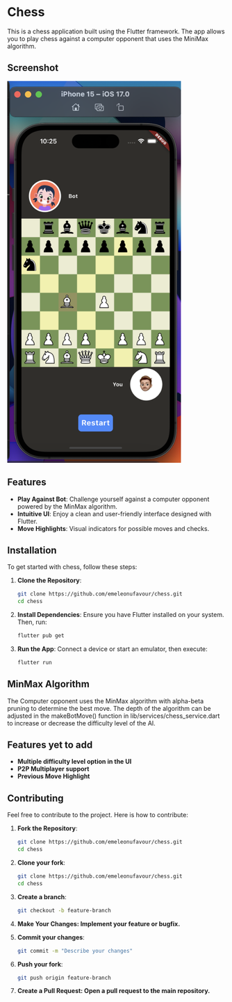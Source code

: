 # Chess

This is a chess application built using the Flutter framework. The app allows you to play chess against a computer opponent that uses the MiniMax algorithm.

## Screenshot

<img src="assets/png/chess_app.png" width="400"/>

## Features

- **Play Against Bot**: Challenge yourself against a computer opponent powered by the MinMax algorithm.
- **Intuitive UI**: Enjoy a clean and user-friendly interface designed with Flutter.
- **Move Highlights**: Visual indicators for possible moves and checks.

## Installation

To get started with chess, follow these steps:

1. **Clone the Repository**:

   ```bash
   git clone https://github.com/emeleonufavour/chess.git
   cd chess
   ```

2. **Install Dependencies**:
   Ensure you have Flutter installed on your system. Then, run:

   ```bash
   flutter pub get
   ```

3. **Run the App**:
   Connect a device or start an emulator, then execute:
   ```bash
   flutter run
   ```

## MinMax Algorithm

The Computer opponent uses the MinMax algorithm with alpha-beta pruning to determine the best move.
The depth of the algorithm can be adjusted in the makeBotMove() function in lib/services/chess_service.dart to increase or decrease the difficulty level of the AI.

## Features yet to add

- **Multiple difficulty level option in the UI**
- **P2P Multiplayer support**
- **Previous Move Highlight**

## Contributing

Feel free to contribute to the project. Here is how to contribute:

1. **Fork the Repository**:

   ```bash
   git clone https://github.com/emeleonufavour/chess.git
   cd chess
   ```

2. **Clone your fork**:

   ```bash
   git clone https://github.com/emeleonufavour/chess.git
   cd chess
   ```

3. **Create a branch**:

   ```bash
   git checkout -b feature-branch
   ```

4. **Make Your Changes: Implement your feature or bugfix.**

5. **Commit your changes**:

   ```bash
   git commit -m "Describe your changes"
   ```

6. **Push your fork**:

   ```bash
   git push origin feature-branch
   ```

7. **Create a Pull Request: Open a pull request to the main repository.**
